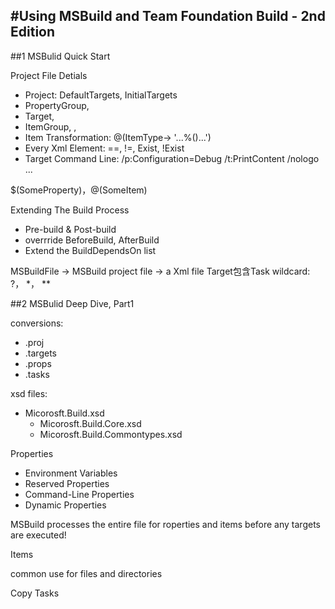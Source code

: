 #Using MSBuild and Team Foundation Build - 2nd Edition
---------

##1 MSBulid Quick Start

Project File Detials

- Project: DefaultTargets, InitialTargets
- PropertyGroup, <Property>
- Target,<Task>
- ItemGroup, <Item>, <Item Metadata>
- Item Transformation: @(ItemType-> '...%()...')
- Every Xml Element: ==, !=, Exist, !Exist
- Target Command Line: /p:Configuration=Debug /t:PrintContent /nologo ...


$(SomeProperty)，@(SomeItem)


Extending The Build Process

- Pre-build & Post-build
- overrride BeforeBuild, AfterBuild
- Extend the BuildDependsOn list

MSBuildFile -> MSBuild project file -> a Xml file
Target包含Task
wildcard: ?， *， **


##2 MSBulid Deep Dive, Part1

conversions:

- .proj
- .targets
- .props
- .tasks

xsd files:

- Micorosft.Build.xsd
	- Micorosft.Build.Core.xsd
	- Micorosft.Build.Commontypes.xsd

Properties

- Environment Variables
- Reserved Properties
- Command-Line Properties
- Dynamic Properties


MSBuild processes the entire file for roperties and items before any targets are executed!

Items

common use for files and directories

Copy Tasks

